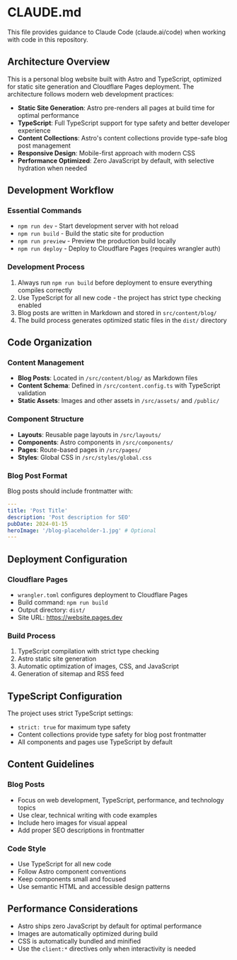 # CLAUDE.md

This file provides guidance to Claude Code (claude.ai/code) when working with code in this repository.

## Architecture Overview

This is a personal blog website built with Astro and TypeScript, optimized for static site generation and Cloudflare Pages deployment. The architecture follows modern web development practices:

- **Static Site Generation**: Astro pre-renders all pages at build time for optimal performance
- **TypeScript**: Full TypeScript support for type safety and better developer experience
- **Content Collections**: Astro's content collections provide type-safe blog post management
- **Responsive Design**: Mobile-first approach with modern CSS
- **Performance Optimized**: Zero JavaScript by default, with selective hydration when needed

## Development Workflow

### Essential Commands
- `npm run dev` - Start development server with hot reload
- `npm run build` - Build the static site for production
- `npm run preview` - Preview the production build locally
- `npm run deploy` - Deploy to Cloudflare Pages (requires wrangler auth)

### Development Process
1. Always run `npm run build` before deployment to ensure everything compiles correctly
2. Use TypeScript for all new code - the project has strict type checking enabled
3. Blog posts are written in Markdown and stored in `src/content/blog/`
4. The build process generates optimized static files in the `dist/` directory

## Code Organization

### Content Management
- **Blog Posts**: Located in `/src/content/blog/` as Markdown files
- **Content Schema**: Defined in `/src/content.config.ts` with TypeScript validation
- **Static Assets**: Images and other assets in `/src/assets/` and `/public/`

### Component Structure
- **Layouts**: Reusable page layouts in `/src/layouts/`
- **Components**: Astro components in `/src/components/`
- **Pages**: Route-based pages in `/src/pages/`
- **Styles**: Global CSS in `/src/styles/global.css`

### Blog Post Format
Blog posts should include frontmatter with:
```yaml
---
title: 'Post Title'
description: 'Post description for SEO'
pubDate: 2024-01-15
heroImage: '/blog-placeholder-1.jpg' # Optional
---
```

## Deployment Configuration

### Cloudflare Pages
- `wrangler.toml` configures deployment to Cloudflare Pages
- Build command: `npm run build`
- Output directory: `dist/`
- Site URL: https://website.pages.dev

### Build Process
1. TypeScript compilation with strict type checking
2. Astro static site generation
3. Automatic optimization of images, CSS, and JavaScript
4. Generation of sitemap and RSS feed

## TypeScript Configuration

The project uses strict TypeScript settings:
- `strict: true` for maximum type safety
- Content collections provide type safety for blog post frontmatter
- All components and pages use TypeScript by default

## Content Guidelines

### Blog Posts
- Focus on web development, TypeScript, performance, and technology topics
- Use clear, technical writing with code examples
- Include hero images for visual appeal
- Add proper SEO descriptions in frontmatter

### Code Style
- Use TypeScript for all new code
- Follow Astro component conventions
- Keep components small and focused
- Use semantic HTML and accessible design patterns

## Performance Considerations

- Astro ships zero JavaScript by default for optimal performance
- Images are automatically optimized during build
- CSS is automatically bundled and minified
- Use the `client:*` directives only when interactivity is needed